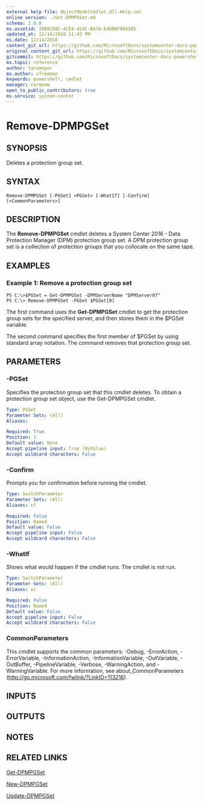 ```yaml
---
external help file: ObjectModelCmdlet.dll-Help.xml
online version: ./Get-DPMPGSet.md
schema: 2.0.0
ms.assetid: 20091D8C-4CE4-424C-B47A-E48B0F8845B5
updated_at: 12/14/2016 11:43 PM
ms.date: 12/14/2016
content_git_url: https://github.com/MicrosoftDocs/systemcenter-docs-powershell/blob/master/systemcenter-cmdlets/SystemCenter2016/DataProtectionManager/v1.0/Remove-DPMPGSet.md
original_content_git_url: https://github.com/MicrosoftDocs/systemcenter-docs-powershell/blob/master/systemcenter-cmdlets/SystemCenter2016/DataProtectionManager/v1.0/Remove-DPMPGSet.md
gitcommit: https://github.com/MicrosoftDocs/systemcenter-docs-powershell/blob/96cd9bd2780eb6b78c540fa00d3b8a4313e3ed40/systemcenter-cmdlets/SystemCenter2016/DataProtectionManager/v1.0/Remove-DPMPGSet.md
ms.topic: reference
author: tarameyer
ms.author: cfreeman
keywords: powershell, cmdlet
manager: carmonm
open_to_public_contributors: true
ms.service: system-center
---
```


# Remove-DPMPGSet

## SYNOPSIS
Deletes a protection group set.

## SYNTAX

```
Remove-DPMPGSet [-PGSet] <PGSet> [-WhatIf] [-Confirm] [<CommonParameters>]
```

## DESCRIPTION
The **Remove-DPMPGSet** cmdlet deletes a System Center 2016 - Data Protection Manager (DPM) protection group set.
A DPM protection group set is a collection of protection groups that you collocate on the same tape.

## EXAMPLES

### Example 1: Remove a protection group set
```
PS C:\>$PGSet = Get-DPMPGSet -DPMServerName "DPMServer07"
PS C:\> Remove-DPMPGSet -PGSet $PGSet[0]
```

The first command uses the **Get-DPMPGSet** cmdlet to get the protection group sets for the specified server, and then stores them in the $PGSet variable.

The second command specifies the first member of $PGSet by using standard array notation.
The command removes that protection group set.

## PARAMETERS

### -PGSet
Specifies the protection group set that this cmdlet deletes.
To obtain a protection group set object, use the Get-DPMPGSet cmdlet.

```yaml
Type: PGSet
Parameter Sets: (All)
Aliases: 

Required: True
Position: 1
Default value: None
Accept pipeline input: True (ByValue)
Accept wildcard characters: False
```

### -Confirm
Prompts you for confirmation before running the cmdlet.

```yaml
Type: SwitchParameter
Parameter Sets: (All)
Aliases: cf

Required: False
Position: Named
Default value: False
Accept pipeline input: False
Accept wildcard characters: False
```

### -WhatIf
Shows what would happen if the cmdlet runs.
The cmdlet is not run.

```yaml
Type: SwitchParameter
Parameter Sets: (All)
Aliases: wi

Required: False
Position: Named
Default value: False
Accept pipeline input: False
Accept wildcard characters: False
```

### CommonParameters
This cmdlet supports the common parameters: -Debug, -ErrorAction, -ErrorVariable, -InformationAction, -InformationVariable, -OutVariable, -OutBuffer, -PipelineVariable, -Verbose, -WarningAction, and -WarningVariable. For more information, see about_CommonParameters (http://go.microsoft.com/fwlink/?LinkID=113216).

## INPUTS

## OUTPUTS

## NOTES

## RELATED LINKS

[Get-DPMPGSet](xref:SystemCenter2016/DataProtectionManager/v1.0/Get-DPMPGSet.md)

[New-DPMPGSet](xref:SystemCenter2016/DataProtectionManager/v1.0/New-DPMPGSet.md)

[Update-DPMPGSet](xref:SystemCenter2016/DataProtectionManager/v1.0/Update-DPMPGSet.md)

